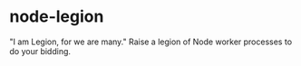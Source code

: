 node-legion
===========

"I am Legion, for we are many." Raise a legion of Node worker processes to do your bidding.
